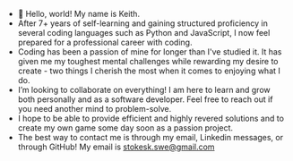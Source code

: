 - 👋 Hello, world!  My name is Keith.
-  After 7+ years of self-learning and gaining structured proficiency in several coding languages such as Python and JavaScript, I now feel prepared for a professional career with coding.
-  Coding has been a passion of mine for longer than I've studied it.  It has given me my toughest mental challenges while rewarding my desire to create - two things I cherish the most when it comes to enjoying what I do.
-  I’m looking to collaborate on everything!  I am here to learn and grow both personally and as a software developer.  Feel free to reach out if you need another mind to problem-solve.
-  I hope to be able to provide efficient and highly revered solutions and to create my own game some day soon as a passion project.
-  The best way to contact me is through my email, Linkedin messages, or through GitHub!  My email is stokesk.swe@gmail.com 

<!---
PandaBump/PandaBump is a ✨ special ✨ repository because its `README.md` (this file) appears on your GitHub profile.
You can click the Preview link to take a look at your changes.
--->
